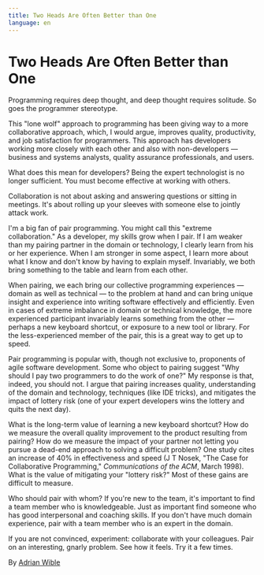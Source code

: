 ```yaml
---
title: Two Heads Are Often Better than One
language: en
---
```


# Two Heads Are Often Better than One

Programming requires deep thought, and deep thought requires solitude. So goes the programmer stereotype.

This "lone wolf" approach to programming has been giving way to a more collaborative approach, which, I would argue, improves quality, productivity, and job satisfaction for programmers. This approach has developers working more closely with each other and also with non-developers — business and systems analysts, quality assurance professionals, and users.

What does this mean for developers? Being the expert technologist is no longer sufficient. You must become effective at working with others.

Collaboration is not about asking and answering questions or sitting in meetings. It's about rolling up your sleeves with someone else to jointly attack work.

I'm a big fan of pair programming. You might call this "extreme collaboration." As a developer, my skills grow when I pair. If I am weaker than my pairing partner in the domain or technology, I clearly learn from his or her experience. When I am stronger in some aspect, I learn more about what I know and don't know by having to explain myself. Invariably, we both bring something to the table and learn from each other.

When pairing, we each bring our collective programming experiences — domain as well as technical — to the problem at hand and can bring unique insight and experience into writing software effectively and efficiently. Even in cases of extreme imbalance in domain or technical knowledge, the more experienced participant invariably learns something from the other — perhaps a new keyboard shortcut, or exposure to a new tool or library. For the less-experienced member of the pair, this is a great way to get up to speed.

Pair programming is popular with, though not exclusive to, proponents of agile software development. Some who object to pairing suggest "Why should I pay two programmers to do the work of one?" My response is that, indeed, you should not. I argue that pairing increases quality, understanding of the domain and technology, techniques (like IDE tricks), and mitigates the impact of lottery risk (one of your expert developers wins the lottery and quits the next day).

What is the long-term value of learning a new keyboard shortcut? How do we measure the overall quality improvement to the product resulting from pairing? How do we measure the impact of your partner not letting you pursue a dead-end approach to solving a difficult problem? One study cites an increase of 40% in effectiveness and speed (J T Nosek, "The Case for Collaborative Programming," *Communications of the ACM*, March 1998). What is the value of mitigating your "lottery risk?" Most of these gains are difficult to measure.

Who should pair with whom? If you're new to the team, it's important to find a team member who is knowledgeable. Just as important find someone who has good interpersonal and coaching skills. If you don't have much domain experience, pair with a team member who is an expert in the domain.

If you are not convinced, experiment: collaborate with your colleagues. Pair on an interesting, gnarly problem. See how it feels. Try it a few times.

By [Adrian Wible](http://programmer.97things.oreilly.com/wiki/index.php/Adrian_Wible)